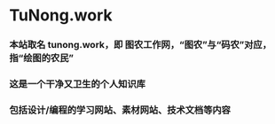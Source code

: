 # **TuNong.work**
### 本站取名 **tunong.work**，即 **图农工作网**，“**图农**”与“**码农**”对应，指“**绘图的农民**”
### 这是一个干净又卫生的个人知识库
### 包括设计/编程的学习网站、素材网站、技术文档等内容


<br>
<span id="busuanzi_container_site_pv" style='display:none'>
    👀 本站总访问量：<span id="busuanzi_value_site_pv"></span> 次
</span>
<span id="busuanzi_container_site_uv" style='display:none'>
    | 🚴‍♂️ 本站总访客数：<span id="busuanzi_value_site_uv"></span> 人
</span>
<br>

<span id="sitetime"></span>